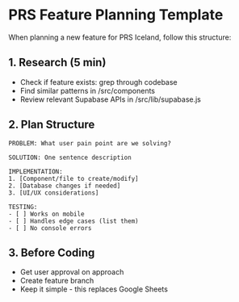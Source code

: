 # PRS Feature Planning Template

When planning a new feature for PRS Iceland, follow this structure:

## 1. Research (5 min)
- Check if feature exists: grep through codebase
- Find similar patterns in /src/components
- Review relevant Supabase APIs in /src/lib/supabase.js

## 2. Plan Structure

```
PROBLEM: What user pain point are we solving?

SOLUTION: One sentence description

IMPLEMENTATION:
1. [Component/file to create/modify]
2. [Database changes if needed]
3. [UI/UX considerations]

TESTING:
- [ ] Works on mobile
- [ ] Handles edge cases (list them)
- [ ] No console errors
```

## 3. Before Coding
- Get user approval on approach
- Create feature branch
- Keep it simple - this replaces Google Sheets